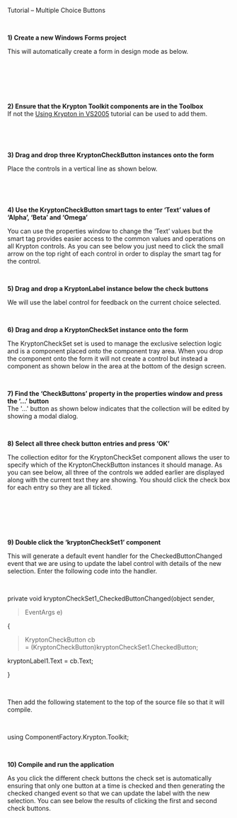 Tutorial – Multiple Choice Buttons

 

**1) Create a new Windows Forms project**  


This will automatically create a form in design mode as below.

 

 

 

**2) Ensure that the Krypton Toolkit components are in the Toolbox**  
If not the [Using Krypton in VS2005](Using%20Krypton%20in%20VS2005.md)
tutorial can be used to add them.

 

 

**3) Drag and drop three KryptonCheckButton instances onto the form**  


Place the controls in a vertical line as shown below.

 

 

**4) Use the KryptonCheckButton smart tags to enter ‘Text’ values of ‘Alpha’,
‘Beta’ and ‘Omega’**

You can use the properties window to change the ‘Text’ values but the smart tag
provides easier access to the common values and operations on all Krypton
controls. As you can see below you just need to click the small arrow on the top
right of each control in order to display the smart tag for the control.

 

**5) Drag and drop a KryptonLabel instance below the check buttons**  


We will use the label control for feedback on the current choice selected.

 

**6) Drag and drop a KryptonCheckSet instance onto the form**  


The KryptonCheckSet set is used to manage the exclusive selection logic and is a
component placed onto the component tray area. When you drop the component onto
the form it will not create a control but instead a component as shown below in
the area at the bottom of the design screen.

 

**7) Find the ‘CheckButtons’ property in the properties window and press the ‘…’
button**  
The '...' button as shown below indicates that the collection will be edited by
showing a modal dialog.

 

**8) Select all three check button entries and press ‘OK’**  


The collection editor for the KryptonCheckSet component allows the user to
specify which of the KryptonCheckButton instances it should manage. As you can
see below, all three of the controls we added earlier are displayed along with
the current text they are showing. You should click the check box for each entry
so they are all ticked.

 

 

 

**9) Double click the ‘kryptonCheckSet1’ component** 

This will generate a default event handler for the CheckedButtonChanged event
that we are using to update the label control with details of the new selection.
Enter the following code into the handler.

 

private void kryptonCheckSet1_CheckedButtonChanged(object sender,

>   EventArgs e)

{

>   KryptonCheckButton cb = (KryptonCheckButton)kryptonCheckSet1.CheckedButton;

kryptonLabel1.Text = cb.Text;

}

 

Then add the following statement to the top of the source file so that it will
compile.

 

using ComponentFactory.Krypton.Toolkit;

 

**10) Compile and run the application**  


As you click the different check buttons the check set is automatically ensuring
that only one button at a time is checked and then generating the checked
changed event so that we can update the label with the new selection. You can
see below the results of clicking the first and second check buttons.

